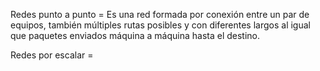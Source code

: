 Redes punto a punto = Es una red formada por conexión entre un par de equipos, también múltiples rutas posibles y con diferentes largos al igual que paquetes enviados máquina a máquina hasta el destino.

Redes por escalar =
